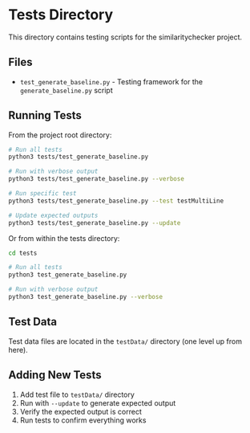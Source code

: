 # Tests Directory

This directory contains testing scripts for the similaritychecker project.

## Files

- `test_generate_baseline.py` - Testing framework for the `generate_baseline.py` script

## Running Tests

From the project root directory:

```bash
# Run all tests
python3 tests/test_generate_baseline.py

# Run with verbose output
python3 tests/test_generate_baseline.py --verbose

# Run specific test
python3 tests/test_generate_baseline.py --test testMultiLine

# Update expected outputs
python3 tests/test_generate_baseline.py --update
```

Or from within the tests directory:

```bash
cd tests

# Run all tests
python3 test_generate_baseline.py

# Run with verbose output  
python3 test_generate_baseline.py --verbose
```

## Test Data

Test data files are located in the `testData/` directory (one level up from here).

## Adding New Tests

1. Add test file to `testData/` directory
2. Run with `--update` to generate expected output
3. Verify the expected output is correct
4. Run tests to confirm everything works
